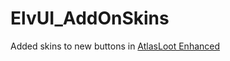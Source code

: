# ElvUI_AddOnSkins

Added skins to new buttons in [AtlasLoot Enhanced](https://github.com/userTim/AtlasLootEnhanced)
